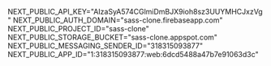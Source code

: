 NEXT_PUBLIC_API_KEY="AIzaSyA574CGlmiDmBJX9ioh8sz3UUYMHCJxzVg"
NEXT_PUBLIC_AUTH_DOMAIN="sass-clone.firebaseapp.com"
NEXT_PUBLIC_PROJECT_ID="sass-clone"
NEXT_PUBLIC_STORAGE_BUCKET="sass-clone.appspot.com"
NEXT_PUBLIC_MESSAGING_SENDER_ID="318315093877"
NEXT_PUBLIC_APP_ID="1:318315093877:web:6dcd5488a47b7e91063d3c"
